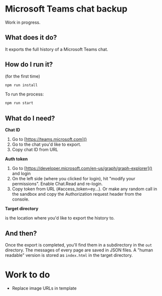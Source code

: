 # Microsoft Teams chat backup

Work in progress.

## What does it do?

It exports the full history of a Microsoft Teams chat.

## How do I run it?

(for the first time)

```sh
npm run install
```

To run the process:

```sh
npm run start
```

## What do I need?

**Chat ID**

1. Go to [https://teams.microsoft.com]()
2. Go to the chat you'd like to export.
3. Copy chat ID from URL

**Auth token**

1. Go to [https://developer.microsoft.com/en-us/graph/graph-explorer]() and login
2. On the left side (where you clicked for login), hit "modify your permissions". Enable Chat.Read and re-login.
3. Copy token from URL (#access_token=ey...). Or make any random call in the sandbox and copy the Authorization request header from the console.

**Target directory**

is the location where you'd like to export the history to.

## And then?

Once the export is completed, you'll find them in a subdirectory in the `out` directory. The messages of every page are saved in JSON files. A "human readable" version is stored as `index.html` in the target directory.

# Work to do

* Replace image URLs in template
